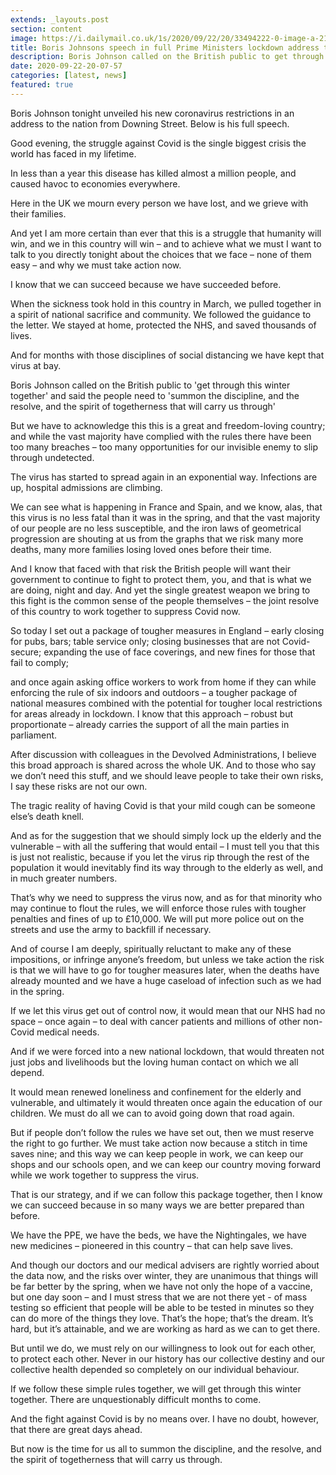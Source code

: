```yaml
---
extends: _layouts.post
section: content
image: https://i.dailymail.co.uk/1s/2020/09/22/20/33494222-0-image-a-21_1600801382472.jpg 
title: Boris Johnsons speech in full Prime Ministers lockdown address to the nation  
description: Boris Johnson called on the British public to get through this winter together and said the people need to summon the discipline that will carry us through. 
date: 2020-09-22-20-07-57 
categories: [latest, news] 
featured: true 
--- 
```

Boris Johnson tonight unveiled his new coronavirus restrictions in an address to the nation from Downing Street. Below is his full speech. 

Good evening, the struggle against Covid is the single biggest crisis the world has faced in my lifetime.

In less than a year this disease has killed almost a million people, and caused havoc to economies everywhere.

Here in the UK we mourn every person we have lost, and we grieve with their families.

And yet I am more certain than ever that this is a struggle that humanity will win, and we in this country will win – and to achieve what we must I want to talk to you directly tonight about the choices that we face – none of them easy – and why we must take action now.

I know that we can succeed because we have succeeded before.

When the sickness took hold in this country in March, we pulled together in a spirit of national sacrifice and community. We followed the guidance to the letter. We stayed at home, protected the NHS, and saved thousands of lives.

And for months with those disciplines of social distancing we have kept that virus at bay.

Boris Johnson called on the British public to 'get through this winter together' and said the people need to 'summon the discipline, and the resolve, and the spirit of togetherness that will carry us through'

But we have to acknowledge this this is a great and freedom-loving country; and while the vast majority have complied with the rules there have been too many breaches – too many opportunities for our invisible enemy to slip through undetected.

The virus has started to spread again in an exponential way. Infections are up, hospital admissions are climbing.

We can see what is happening in France and Spain, and we know, alas, that this virus is no less fatal than it was in the spring, and that the vast majority of our people are no less susceptible, and the iron laws of geometrical progression are shouting at us from the graphs that we risk many more deaths, many more families losing loved ones before their time.

And I know that faced with that risk the British people will want their government to continue to fight to protect them, you, and that is what we are doing, night and day. And yet the single greatest weapon we bring to this fight is the common sense of the people themselves – the joint resolve of this country to work together to suppress Covid now.

So today I set out a package of tougher measures in England – early closing for pubs, bars; table service only; closing businesses that are not Covid-secure; expanding the use of face coverings, and new fines for those that fail to comply;

and once again asking office workers to work from home if they can while enforcing the rule of six indoors and outdoors – a tougher package of national measures combined with the potential for tougher local restrictions for areas already in lockdown. I know that this approach – robust but proportionate – already carries the support of all the main parties in parliament.

After discussion with colleagues in the Devolved Administrations, I believe this broad approach is shared across the whole UK. And to those who say we don’t need this stuff, and we should leave people to take their own risks, I say these risks are not our own.

The tragic reality of having Covid is that your mild cough can be someone else’s death knell.

And as for the suggestion that we should simply lock up the elderly and the vulnerable – with all the suffering that would entail – I must tell you that this is just not realistic, because if you let the virus rip through the rest of the population it would inevitably find its way through to the elderly as well, and in much greater numbers.

That’s why we need to suppress the virus now, and as for that minority who may continue to flout the rules, we will enforce those rules with tougher penalties and fines of up to £10,000. We will put more police out on the streets and use the army to backfill if necessary.

And of course I am deeply, spiritually reluctant to make any of these impositions, or infringe anyone’s freedom, but unless we take action the risk is that we will have to go for tougher measures later, when the deaths have already mounted and we have a huge caseload of infection such as we had in the spring.

If we let this virus get out of control now, it would mean that our NHS had no space – once again – to deal with cancer patients and millions of other non-Covid medical needs.

And if we were forced into a new national lockdown, that would threaten not just jobs and livelihoods but the loving human contact on which we all depend.

It would mean renewed loneliness and confinement for the elderly and vulnerable, and ultimately it would threaten once again the education of our children. We must do all we can to avoid going down that road again.

But if people don’t follow the rules we have set out, then we must reserve the right to go further. We must take action now because a stitch in time saves nine; and this way we can keep people in work, we can keep our shops and our schools open, and we can keep our country moving forward while we work together to suppress the virus.

That is our strategy, and if we can follow this package together, then I know we can succeed because in so many ways we are better prepared than before.

We have the PPE, we have the beds, we have the Nightingales, we have new medicines – pioneered in this country – that can help save lives.

And though our doctors and our medical advisers are rightly worried about the data now, and the risks over winter, they are unanimous that things will be far better by the spring, when we have not only the hope of a vaccine, but one day soon – and I must stress that we are not there yet - of mass testing so efficient that people will be able to be tested in minutes so they can do more of the things they love. That’s the hope; that’s the dream. It’s hard, but it’s attainable, and we are working as hard as we can to get there.

But until we do, we must rely on our willingness to look out for each other, to protect each other. Never in our history has our collective destiny and our collective health depended so completely on our individual behaviour.

If we follow these simple rules together, we will get through this winter together. There are unquestionably difficult months to come.

And the fight against Covid is by no means over. I have no doubt, however, that there are great days ahead.

But now is the time for us all to summon the discipline, and the resolve, and the spirit of togetherness that will carry us through.

